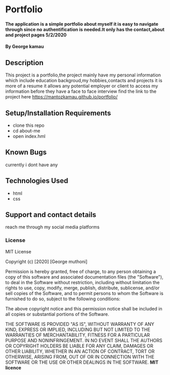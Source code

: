 # Portfolio

#### The application is a simple portfolio about myself it is easy to navigate through since no authentification is needed.It only has the contact,about and project pages 5/2/2020

#### By **George kamau**

## Description
This project is a portfolio,the project mainly have my personal information which include education backgroud,my hobbies,contacts and projects it is more of a resume it allows any potential employer or client to access my information before they have a face to face interview
find the link to the project here https://mantozkamau.github.io/portfolio/

## Setup/Installation Requirements
* clone this repo
* cd about-me
* open index.hml

## Known Bugs
currently i dont have any

## Technologies Used
* html
* css
## Support and contact details
reach me through my social media platforms
### License
MIT License

Copyright (c) [2020] [George muthoni]

Permission is hereby granted, free of charge, to any person obtaining a copy
of this software and associated documentation files (the "Software"), to deal
in the Software without restriction, including without limitation the rights
to use, copy, modify, merge, publish, distribute, sublicense, and/or sell
copies of the Software, and to permit persons to whom the Software is
furnished to do so, subject to the following conditions:

The above copyright notice and this permission notice shall be included in all
copies or substantial portions of the Software.

THE SOFTWARE IS PROVIDED "AS IS", WITHOUT WARRANTY OF ANY KIND, EXPRESS OR
IMPLIED, INCLUDING BUT NOT LIMITED TO THE WARRANTIES OF MERCHANTABILITY,
FITNESS FOR A PARTICULAR PURPOSE AND NONINFRINGEMENT. IN NO EVENT SHALL THE
AUTHORS OR COPYRIGHT HOLDERS BE LIABLE FOR ANY CLAIM, DAMAGES OR OTHER
LIABILITY, WHETHER IN AN ACTION OF CONTRACT, TORT OR OTHERWISE, ARISING FROM,
OUT OF OR IN CONNECTION WITH THE SOFTWARE OR THE USE OR OTHER DEALINGS IN THE
SOFTWARE. **MIT licence**